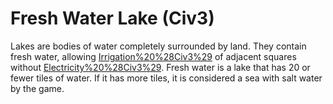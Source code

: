 # Fresh Water Lake (Civ3)

Lakes are bodies of water completely surrounded by land. They contain fresh water, allowing [Irrigation%20%28Civ3%29](irrigation) of adjacent squares without [Electricity%20%28Civ3%29](Electricity). Fresh water is a lake that has 20 or fewer tiles of water. If it has more tiles, it is considered a sea with salt water by the game.